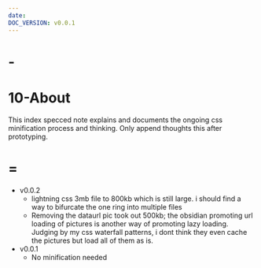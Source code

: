 ```yaml
---
date: 
DOC_VERSION: v0.0.1
---
```


# -

# 10-About

This index specced note explains and documents the ongoing css minification process and thinking. Only append thoughts this after prototyping.

# =

* v0.0.2
  * lightning css 3mb file to 800kb which is still large. i should find a way to bifurcate the one ring into multiple files
  * Removing the dataurl pic took out 500kb; the obsidian promoting url loading of pictures is another way of promoting lazy loading. Judging by my css waterfall patterns, i dont think they even cache the pictures but load all of them as is.
* v0.0.1
  * No minification needed
